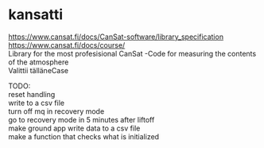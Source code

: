 # kansatti
https://www.cansat.fi/docs/CanSat-software/library_specification 
<br>
https://www.cansat.fi/docs/course/
<br>
Library for the most profesisional CanSat -Code for measuring the contents of the atmosphere<br>
Valittii tälläneCase<br>

TODO: <br>
reset handling <br>
write to a csv file <br>
turn off mq in recovery mode <br>
go to recovery mode in 5 minutes after liftoff <br>
make ground app write data to a csv file <br>
make a function that checks what is initialized <br>
